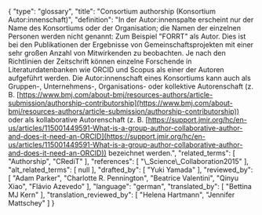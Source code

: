 {
    "type": "glossary",
    "title": "Consortium authorship (Konsortium Autor:innenschaft)",
    "definition": "In der Autor:innenspalte erscheint nur der Name des Konsortiums oder der Organisation; die Namen der einzelnen Personen werden nicht genannt: Zum Beispiel \"FORRT\" als Autor. Dies ist bei den Publikationen der Ergebnisse von Gemeinschaftsprojekten mit einer sehr großen Anzahl von Mitwirkenden zu beobachten. Je nach den Richtlinien der Zeitschrift können einzelne Forschende in Literaturdatenbanken wie ORCID und Scopus als einer der Autoren aufgeführt werden. Die Autor:innenschaft eines Konsortiums kann auch als Gruppen-, Unternehmens-, Organisations- oder kollektive Autorenschaft (z. B. [https://www.bmj.com/about-bmj/resources-authors/article-submission/authorship-contributorship](https://www.bmj.com/about-bmj/resources-authors/article-submission/authorship-contributorship)) oder als kollaborative Autorenschaft (z. B. [https://support.jmir.org/hc/en-us/articles/115001449591-What-is-a-group-author-collaborative-author-and-does-it-need-an-ORCID](https://support.jmir.org/hc/en-us/articles/115001449591-What-is-a-group-author-collaborative-author-and-does-it-need-an-ORCID)) bezeichnet werden.",
    "related_terms": [
        "Authorship",
        "CRediT"
    ],
    "references": [
        "\\_Science\\_Collaboration2015"
    ],
    "alt_related_terms": [
        null
    ],
    "drafted_by": [
        "Yuki Yamada"
    ],
    "reviewed_by": [
        "Adam Parker",
        "Charlotte R. Pennington",
        "Beatrice Valentini",
        "Qinyu Xiao",
        "Flávio Azevedo"
    ],
    "language": "german",
    "translated_by": [
        "Bettina MJ Kern"
    ],
    "translation_reviewed_by": [
        "Helena Hartmann",
        "Jennifer Mattschey"
    ]
}